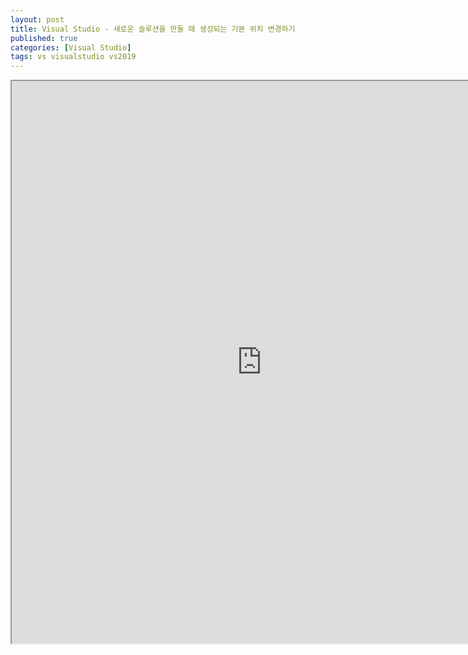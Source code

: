 ```yaml
---
layout: post
title: Visual Studio - 새로운 솔루션을 만들 때 생성되는 기본 위치 변경하기
published: true
categories: [Visual Studio]
tags: vs visualstudio vs2019
---
```

<iframe width="800" height="900" src="https://docs.google.com/document/d/e/2PACX-1vSYUsLLPZK0qxKdyoXlcAs55lGSrDnbeZUZm__Hh5D5O_B2riMURglcY9WC5F01E4eNxl77yEiIDlyZ/pub?embedded=true"></iframe>  
  

